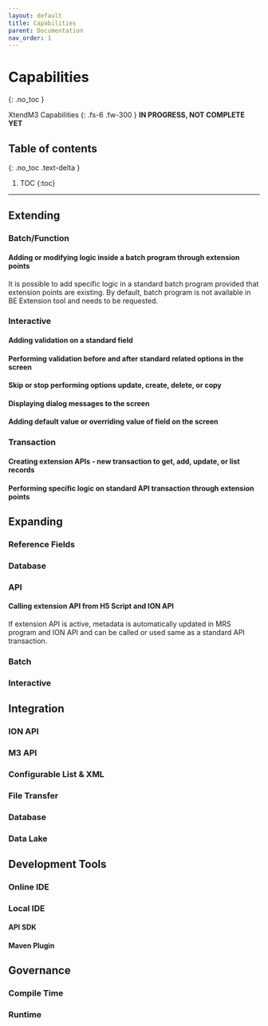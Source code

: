 ```yaml
---
layout: default
title: Capabilities
parent: Documentation
nav_order: 1
---
```


# Capabilities
{: .no_toc }


XtendM3 Capabilities
{: .fs-6 .fw-300 }
**️IN PROGRESS, NOT COMPLETE YET**

## Table of contents
{: .no_toc .text-delta }

1. TOC
{:toc}

---

## Extending
### Batch/Function
#### Adding or modifying logic inside a batch program through extension points
It is possible to add specific logic in a standard batch program provided that extension points are existing. By default, batch program is not available in BE Extension tool and needs to be requested.  

### Interactive
#### Adding validation on a standard field
#### Performing validation before and after standard related options in the screen
#### Skip or stop performing options update, create, delete, or copy
#### Displaying dialog messages to the screen 
#### Adding default value or overriding value of field on the screen 

### Transaction
#### Creating extension APIs - new transaction to get, add, update, or list records
#### Performing specific logic on standard API transaction through extension points

## Expanding
### Reference Fields

### Database

### API
#### Calling extension API from H5 Script and ION API
If extension API is active, metadata is automatically updated in MRS program and ION API and can be called or used same as a standard API transaction.  

### Batch

### Interactive

## Integration
### ION API

### M3 API

### Configurable List & XML

### File Transfer

### Database

### Data Lake

## Development Tools
### Online IDE

### Local IDE
#### API SDK

#### Maven Plugin

## Governance
### Compile Time

### Runtime
